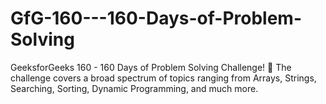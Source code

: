 # GfG-160---160-Days-of-Problem-Solving
GeeksforGeeks 160 - 160 Days of Problem Solving Challenge! 🚀 The challenge covers a broad spectrum of topics ranging from Arrays, Strings, Searching, Sorting, Dynamic Programming, and much more.
